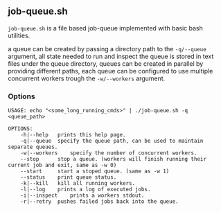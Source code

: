 ## job-queue.sh

`job-queue.sh` is a file based job-queue implemented with basic bash utilities.

a queue can be created by passing a directory path to the `-q/--queue` argument, all state needed to run and inspect the queue is stored in text files under the queue directory, queues can be created in parallel by providing different paths, each queue can be configured to use multiple concurrent workers trough the `-w/--workers` argument.

### Options
```
USAGE: echo "<some_long_running_cmds>" | ./job-queue.sh -q <queue_path>

OPTIONS:
	-h|--help	prints this help page.
	-q|--queue	specify the queue path, can be used to maintain separate queues.
	-w|--workers	specify the number of concurrent workers.
	--stop		stop a queue. (workers will finish running their current job and exit, same as -w 0)
	--start		start a stoped queue. (same as -w 1)
	--status	print queue status.
	-k|--kill	kill all running workers.
	-l|--log	prints a log of executed jobs.
	-i|--inspect	prints a workers stdout.
	-r|--retry	pushes failed jobs back into the queue.
```
